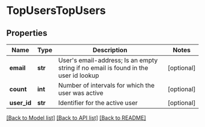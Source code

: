 # TopUsersTopUsers

## Properties
Name | Type | Description | Notes
------------ | ------------- | ------------- | -------------
**email** | **str** | User&#39;s email-address; Is an empty string if no email is found in the user id lookup | [optional] 
**count** | **int** | Number of intervals for which the user was active | [optional] 
**user_id** | **str** | Identifier for the active user | [optional] 

[[Back to Model list]](../README.md#documentation-for-models) [[Back to API list]](../README.md#documentation-for-api-endpoints) [[Back to README]](../README.md)


